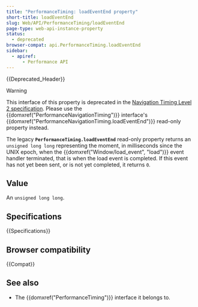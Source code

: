 ```yaml
---
title: "PerformanceTiming: loadEventEnd property"
short-title: loadEventEnd
slug: Web/API/PerformanceTiming/loadEventEnd
page-type: web-api-instance-property
status:
  - deprecated
browser-compat: api.PerformanceTiming.loadEventEnd
sidebar:
  - apiref:
      - Performance API
---
```


{{Deprecated_Header}}

> [!WARNING]
> This interface of this property is deprecated in the [Navigation Timing Level 2 specification](https://w3c.github.io/navigation-timing/#obsolete). Please use the {{domxref("PerformanceNavigationTiming")}}
> interface's {{domxref("PerformanceNavigationTiming.loadEventEnd")}} read-only property instead.

The legacy
**`PerformanceTiming.loadEventEnd`**
read-only property returns an `unsigned long long` representing the moment,
in milliseconds since the UNIX epoch, when the {{domxref("Window/load_event", "load")}} event handler
terminated, that is when the load event is completed. If this event has not yet been
sent, or is not yet completed, it returns `0`.

## Value

An `unsigned long long`.

## Specifications

{{Specifications}}

## Browser compatibility

{{Compat}}

## See also

- The {{domxref("PerformanceTiming")}} interface it belongs to.
